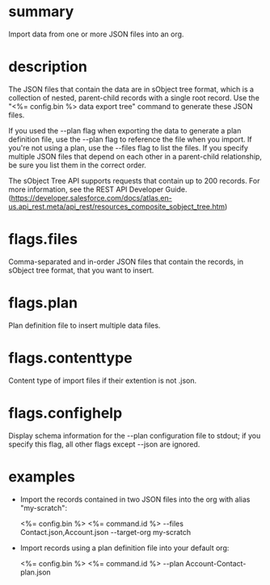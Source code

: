 # summary

Import data from one or more JSON files into an org.

# description

The JSON files that contain the data are in sObject tree format, which is a collection of nested, parent-child records with a single root record. Use the "<%= config.bin %> data export tree" command to generate these JSON files.

If you used the --plan flag when exporting the data to generate a plan definition file, use the --plan flag to reference the file when you import. If you're not using a plan, use the --files flag to list the files. If you specify multiple JSON files that depend on each other in a parent-child relationship, be sure you list them in the correct order.

The sObject Tree API supports requests that contain up to 200 records. For more information, see the REST API Developer Guide. (https://developer.salesforce.com/docs/atlas.en-us.api_rest.meta/api_rest/resources_composite_sobject_tree.htm)

# flags.files

Comma-separated and in-order JSON files that contain the records, in sObject tree format, that you want to insert.

# flags.plan

Plan definition file to insert multiple data files.

# flags.contenttype

Content type of import files if their extention is not .json.

# flags.confighelp

Display schema information for the --plan configuration file to stdout; if you specify this flag, all other flags except --json are ignored.

# examples

- Import the records contained in two JSON files into the org with alias "my-scratch":

  <%= config.bin %> <%= command.id %> --files Contact.json,Account.json --target-org my-scratch

- Import records using a plan definition file into your default org:

  <%= config.bin %> <%= command.id %> --plan Account-Contact-plan.json
